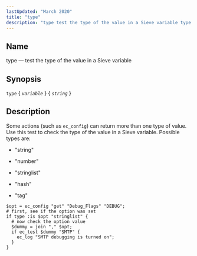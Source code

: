 ```yaml
---
lastUpdated: "March 2020"
title: "type"
description: "type test the type of the value in a Sieve variable type variable string Some actions such as ec config can return more than one type of value Use this test to check the type of the value in a Sieve variable Possible types are string number stringlist hash tag..."
---
```


<a name="sieve.ref.type"></a> 
## Name

type — test the type of the value in a Sieve variable

## Synopsis

`type` { *`variable`* } { *`string`* }

<a name="idp31324896"></a> 
## Description

Some actions (such as `ec_config`) can return more than one type of value. Use this test to check the type of the value in a Sieve variable. Possible types are:

*   "string"

*   "number"

*   "stringlist"

*   "hash"

*   "tag"

<a name="example.test"></a> 


```
$opt = ec_config "get" "Debug_Flags" "DEBUG";
# first, see if the option was set
if type :is $opt "stringlist" {
  # now check the option value
  $dummy = join "," $opt;
  if ec_test $dummy "SMTP" {
    ec_log "SMTP debugging is turned on";
  }
}
```
